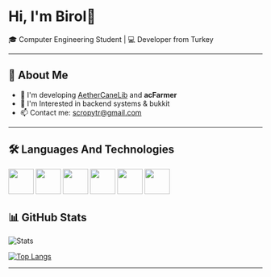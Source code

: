 # Hi, I'm Birol👋

🎓 Computer Engineering Student | 💻 Developer from Turkey

---

## 🚀 About Me
- 🌱 I'm developing [AetherCaneLib](https://github.com/AetherCane/AetherCaneLib) and **acFarmer**
- 🔭 I'm Interested in backend systems & bukkit
- 📫 Contact me: scropytr@gmail.com

---

## 🛠️ Languages And Technologies
[<img src="https://cdn.jsdelivr.net/gh/devicons/devicon/icons/java/java-original-wordmark.svg" height="50"/>](https://www.java.com/)
[<img src="https://cdn.jsdelivr.net/gh/devicons/devicon/icons/spring/spring-original.svg" height="50"/>](https://spring.io/)
[<img src="https://cdn.jsdelivr.net/gh/devicons/devicon/icons/mysql/mysql-original.svg" height="50"/>](https://www.mysql.com/)
[<img src="https://cdn.jsdelivr.net/gh/devicons/devicon/icons/redis/redis-original.svg" height="50"/>](https://redis.io/)
[<img src="https://cdn.jsdelivr.net/gh/devicons/devicon/icons/postgresql/postgresql-original.svg" height="50"/>](https://www.postgresql.org/)
[<img src="https://cdn.jsdelivr.net/gh/devicons/devicon/icons/sqlite/sqlite-original-wordmark.svg" height="50"/>](https://www.sqlite.org/)


## 📊 GitHub Stats
![Stats](https://github-readme-stats.vercel.app/api?username=birolozturkk&show_icons=true&theme=tokyonight)

[![Top Langs](https://github-readme-stats.vercel.app/api/top-langs/?username=birolozturkk&theme=tokyonight&layout=compact)](https://github.com/birolozturkk/github-readme-stats)

---
